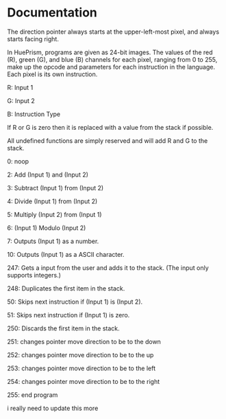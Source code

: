 # Documentation
The direction pointer always starts at the upper-left-most pixel, and always starts facing right.

In HuePrism, programs are given as 24-bit images. The values of the red (R), green (G), and blue (B) channels for each pixel, ranging from 0 to 255, make up the opcode and parameters for each instruction in the language. Each pixel is its own instruction.

R: Input 1

G: Input 2

B: Instruction Type

If R or G is zero then it is replaced with a value from the stack if possible.

All undefined functions are simply reserved and will add R and G to the stack.

0: noop

2: Add (Input 1) and (Input 2)

3: Subtract (Input 1) from (Input 2)

4: Divide (Input 1) from (Input 2)

5: Multiply (Input 2) from (Input 1)

6: (Input 1) Modulo (Input 2)

7: Outputs (Input 1) as a number.

10: Outputs (Input 1) as a ASCII character.

247: Gets a input from the user and adds it to the stack. (The input only supports integers.)

248: Duplicates the first item in the stack.

50: Skips next instruction if (Input 1) is (Input 2).

51: Skips next instruction if (Input 1) is zero.

250: Discards the first item in the stack.

251: changes pointer move direction to be to the down

252: changes pointer move direction to be to the up

253: changes pointer move direction to be to the left

254: changes pointer move direction to be to the right

255: end program

i really need to update this more

